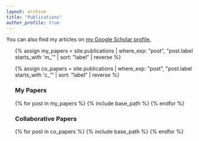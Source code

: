 ```yaml
---
layout: archive
title: "Publications"
author_profile: true
---
```


  You can also find my articles on <u><a href="https://scholar.google.com/citations?user=5P3TXU0AAAAJ&hl=en">my Google Scholar profile</a>.</u>


<ul>
  <!-- 筛选并逆序排列个人论文 -->
  {% assign my_papers = site.publications | where_exp: "post", "post.label starts_with 'm_'" | sort: "label" | reverse %}

  <!-- 筛选并逆序排列合作论文 -->
  {% assign co_papers = site.publications | where_exp: "post", "post.label starts_with 'c_'" | sort: "label" | reverse %}

  <!-- 列出个人论文 -->
  <h3>My Papers</h3>
  {% for post in my_papers %}
    {% include base_path %}
  {% endfor %}

  <!-- 列出合作论文 -->
  <h3>Collaborative Papers</h3>
  {% for post in co_papers %}
    {% include base_path %}
  {% endfor %}
</ul>
